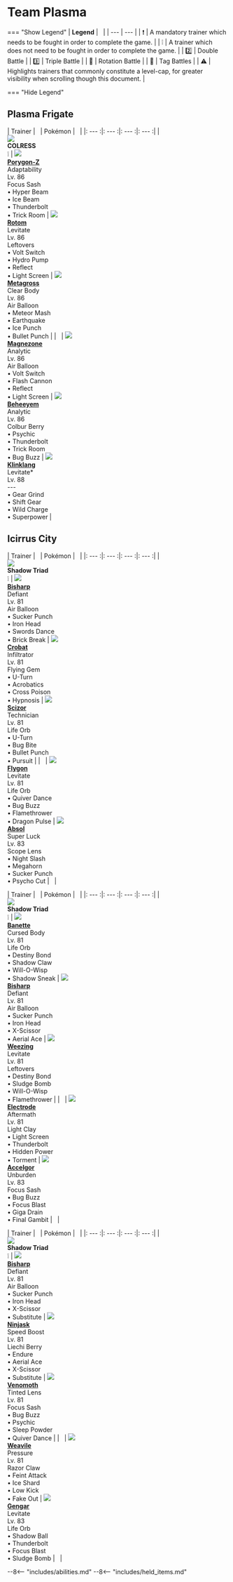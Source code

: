 # Team Plasma

=== "Show Legend"
    | __Legend__ | &nbsp; |
    | --- | --- |
    | :exclamation: | A mandatory trainer which needs to be fought in order to complete the game. |
    | :grey_exclamation: | A trainer which does not need to be fought in order to complete the game. |
    | :two:  | Double Battle | 
    |  :three:  | Triple Battle |
    | :arrows_counterclockwise:  | Rotation Battle |
    | :handshake: | Tag Battles |
    | :warning: | Highlights trainers that commonly constitute a level-cap, for greater visibility when scrolling though this document. |

=== "Hide Legend"
&nbsp;


## Plasma Frigate

| Trainer | &nbsp; | Pokémon | &nbsp; |
|: --- :|: --- :|: --- :|: --- :|
| <br>![][COLRESS]<br>__COLRESS__<br>:grey_exclamation:  | ![][474] <br> __[Porygon-Z]__ <br>Adaptability<br>Lv. 86<br>Focus Sash<br>• Hyper Beam<br>• Ice Beam<br>• Thunderbolt<br>• Trick Room | ![][479] <br> __[Rotom]__ <br>Levitate<br>Lv. 86<br>Leftovers<br>• Volt Switch<br>• Hydro Pump<br>• Reflect<br>• Light Screen | ![][376] <br> __[Metagross]__ <br>Clear Body<br>Lv. 86<br>Air Balloon<br>• Meteor Mash<br>• Earthquake<br>• Ice Punch<br>• Bullet Punch |
| &nbsp; | ![][462] <br> __[Magnezone]__ <br>Analytic<br>Lv. 86<br>Air Balloon<br>• Volt Switch<br>• Flash Cannon<br>• Reflect<br>• Light Screen | ![][606] <br> __[Beheeyem]__ <br>Analytic<br>Lv. 86<br>Colbur Berry<br>• Psychic<br>• Thunderbolt<br>• Trick Room<br>• Bug Buzz | ![][601] <br> __[Klinklang]__ <br>Levitate*<br>Lv. 88<br>---<br>• Gear Grind<br>• Shift Gear<br>• Wild Charge<br>• Superpower |



## Icirrus City

| Trainer | &nbsp; | Pokémon | &nbsp; |
|: --- :|: --- :|: --- :|: --- :|
| <br>![][ShadowTriad]<br>__Shadow Triad__<br>:grey_exclamation:  | ![][625] <br> __[Bisharp]__ <br>Defiant<br>Lv. 81<br>Air Balloon<br>• Sucker Punch<br>• Iron Head<br>• Swords Dance<br>• Brick Break | ![][169] <br> __[Crobat]__ <br>Infiltrator<br>Lv. 81<br>Flying Gem<br>• U-Turn<br>• Acrobatics<br>• Cross Poison<br>• Hypnosis | ![][212] <br> __[Scizor]__ <br>Technician<br>Lv. 81<br>Life Orb<br>• U-Turn<br>• Bug Bite<br>• Bullet Punch<br>• Pursuit |
| &nbsp; | ![][330] <br> __[Flygon]__ <br>Levitate<br>Lv. 81<br>Life Orb<br>• Quiver Dance<br>• Bug Buzz<br>• Flamethrower<br>• Dragon Pulse | ![][359] <br> __[Absol]__ <br>Super Luck<br>Lv. 83<br>Scope Lens<br>• Night Slash<br>• Megahorn<br>• Sucker Punch<br>• Psycho Cut | &nbsp; |

| Trainer | &nbsp; | Pokémon | &nbsp; |
|: --- :|: --- :|: --- :|: --- :|
| <br>![][ShadowTriad]<br>__Shadow Triad__<br>:grey_exclamation:  | ![][354] <br> __[Banette]__ <br>Cursed Body<br>Lv. 81<br>Life Orb<br>• Destiny Bond<br>• Shadow Claw<br>• Will-O-Wisp<br>• Shadow Sneak | ![][625] <br> __[Bisharp]__ <br>Defiant<br>Lv. 81<br>Air Balloon<br>• Sucker Punch<br>• Iron Head<br>• X-Scissor<br>• Aerial Ace | ![][110] <br> __[Weezing]__ <br>Levitate<br>Lv. 81<br>Leftovers<br>• Destiny Bond<br>• Sludge Bomb<br>• Will-O-Wisp<br>• Flamethrower |
| &nbsp; | ![][101] <br> __[Electrode]__ <br>Aftermath<br>Lv. 81<br>Light Clay<br>• Light Screen<br>• Thunderbolt<br>• Hidden Power<br>• Torment | ![][617] <br> __[Accelgor]__ <br>Unburden<br>Lv. 83<br>Focus Sash<br>• Bug Buzz<br>• Focus Blast<br>• Giga Drain<br>• Final Gambit | &nbsp; |

| Trainer | &nbsp; | Pokémon | &nbsp; |
|: --- :|: --- :|: --- :|: --- :|
| <br>![][ShadowTriad]<br>__Shadow Triad__<br>:grey_exclamation:  | ![][625] <br> __[Bisharp]__ <br>Defiant<br>Lv. 81<br>Air Balloon<br>• Sucker Punch<br>• Iron Head<br>• X-Scissor<br>• Substitute | ![][291] <br> __[Ninjask]__ <br>Speed Boost<br>Lv. 81<br>Liechi Berry<br>• Endure<br>• Aerial Ace<br>• X-Scissor<br>• Substitute | ![][49] <br> __[Venomoth]__ <br>Tinted Lens<br>Lv. 81<br>Focus Sash<br>• Bug Buzz<br>• Psychic<br>• Sleep Powder<br>• Quiver Dance |
| &nbsp; | ![][461] <br> __[Weavile]__ <br>Pressure<br>Lv. 81<br>Razor Claw<br>• Feint Attack<br>• Ice Shard<br>• Low Kick<br>• Fake Out | ![][94] <br> __[Gengar]__ <br>Levitate<br>Lv. 83<br>Life Orb<br>• Shadow Ball<br>• Thunderbolt<br>• Focus Blast<br>• Sludge Bomb | &nbsp; |





--8<-- "includes/abilities.md"
--8<-- "includes/held_items.md"

[COLRESS]: ../img/Trainers/Colress.gif
[474]: ../img/animated/474.gif
[Porygon-Z]: ../pokemons/474/
[479]: ../img/animated/479.gif
[Rotom]: ../pokemons/479/
[376]: ../img/animated/376.gif
[Metagross]: ../pokemons/376/
[462]: ../img/animated/462.gif
[Magnezone]: ../pokemons/462/
[606]: ../img/animated/606.gif
[Beheeyem]: ../pokemons/606/
[601]: ../img/animated/601.gif
[Klinklang]: ../pokemons/601/
[ShadowTriad]: ../img/Trainers/Shadow_Triad.gif
[625]: ../img/animated/625.gif
[Bisharp]: ../pokemons/625/
[169]: ../img/animated/169.gif
[Crobat]: ../pokemons/169/
[212]: ../img/animated/212.gif
[Scizor]: ../pokemons/212/
[330]: ../img/animated/330.gif
[Flygon]: ../pokemons/330/
[359]: ../img/animated/359.gif
[Absol]: ../pokemons/359/
[354]: ../img/animated/354.gif
[Banette]: ../pokemons/354/
[110]: ../img/animated/110.gif
[Weezing]: ../pokemons/110/
[101]: ../img/animated/101.gif
[Electrode]: ../pokemons/101/
[617]: ../img/animated/617.gif
[Accelgor]: ../pokemons/617/
[291]: ../img/animated/291.gif
[Ninjask]: ../pokemons/291/
[49]: ../img/animated/49.gif
[Venomoth]: ../pokemons/049/
[461]: ../img/animated/461.gif
[Weavile]: ../pokemons/461/
[94]: ../img/animated/94.gif
[Gengar]: ../pokemons/094/
